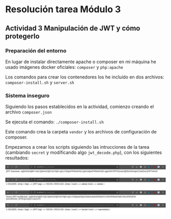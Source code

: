 # Resolución tarea Módulo 3 
## Actividad 3 Manipulación de JWT y cómo protegerlo

### Preparación del entorno

En lugar de instalar directamente apache o composer en mi máquina he usado imágenes docker oficiales: `composer` y `php:apache`

Los comandos para crear los contenedores los he incluído en dos archivos: `composer-install.sh` y `server.sh`

### Sistema inseguro

Siguiendo los pasos establecidos en la actividad, comienzo creando el archivo `composer.json`

Se ejecuta el comando: `./composer-install.sh`

Este comando crea la carpeta `vendor` y los archivos de configuración de composer. 

Empezamos a crear los scripts siguiendo las intrucciones de la tarea (cambiando `secret` y modificando algo `jwt_decode.php`), con los siguientes resultados:


![Captura 1](capturas/captura1.png)
![Captura 2](capturas/captura2.png)
![Captura 3](capturas/captura3.png)
![Captura 4](capturas/captura4.png)
